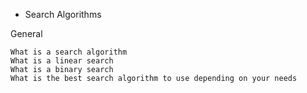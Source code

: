  - Search Algorithms

General

    What is a search algorithm
    What is a linear search
    What is a binary search
    What is the best search algorithm to use depending on your needs

